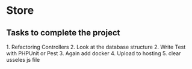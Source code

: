 <h1>Store</h1>
<h2>Tasks to complete the project</h2>
1. Refactoring Controllers
2. Look at the database structure
2. Write Test with PHPUnit or Pest
3. Again add docker
4. Upload to hosting
5. clear usseles js file
